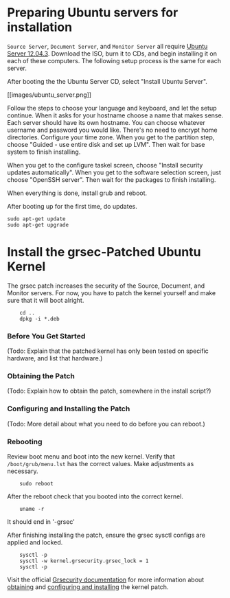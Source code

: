 Preparing Ubuntu servers for installation
=========================================

`Source Server`, `Document Server`, and `Monitor Server` all require [Ubuntu Server 12.04.3](http://www.ubuntu.com/download/server). Download the ISO, burn it to CDs, and begin installing it on each of these computers. The following setup process is the same for each server.

After booting the the Ubuntu Server CD, select "Install Ubuntu Server".

[[images/ubuntu_server.png]]

Follow the steps to choose your language and keyboard, and let the setup continue. When it asks for your hostname choose a name that makes sense. Each server should have its own hostname.  You can choose whatever username and password you would like. There's no need to encrypt home directories. Configure your time zone. When you get to the partition step, choose "Guided - use entire disk and set up LVM". Then wait for base system to finish installing. 

When you get to the configure taskel screen, choose "Install security updates automatically". When you get to the software selection screen, just choose "OpenSSH server". Then wait for the packages to finish installing.

When everything is done, install grub and reboot.

After booting up for the first time, do updates.

    sudo apt-get update
    sudo apt-get upgrade

Install the grsec-Patched Ubuntu Kernel
=======================================

The grsec patch increases the security of the Source, Document, and Monitor servers. For now, you have to patch the kernel yourself and make sure that it will boot alright.

        cd ..  
        dpkg -i *.deb  

### Before You Get Started

(Todo: Explain that the patched kernel has only been tested on specific hardware, and list that hardware.)
        
### Obtaining the Patch

(Todo: Explain how to obtain the patch, somewhere in the install script?)

### Configuring and Installing the Patch

(Todo: More detail about what you need to do before you can reboot.)

### Rebooting

Review boot menu and boot into the new kernel. Verify that `/boot/grub/menu.lst` has the correct values. Make adjustments as necessary.

        sudo reboot 

After the reboot check that you booted into the correct kernel.   

        uname -r  

It should end in '-grsec'  

After finishing installing the patch, ensure the grsec sysctl configs are applied and locked.

        sysctl -p  
        sysctl -w kernel.grsecurity.grsec_lock = 1  
        sysctl -p 
        
Visit the official [Grsecurity documentation](http://en.wikibooks.org/wiki/Grsecurity) for more information about [obtaining](http://en.wikibooks.org/wiki/Grsecurity/Obtaining_grsecurity) and [configuring and installing](http://en.wikibooks.org/wiki/Grsecurity/Configuring_and_Installing_grsecurity) the kernel patch.
